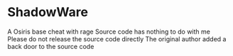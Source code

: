 # ShadowWare
A Osiris base cheat with rage
Source code has nothing to do with me
Please do not release the source code directly
The original author added a back door to the source code
